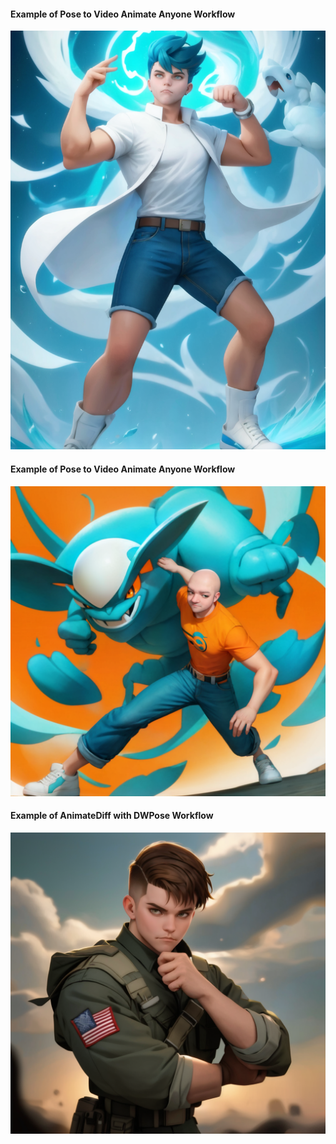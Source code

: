 #### Example of Pose to Video Animate Anyone Workflow

![Workflow Example of Video to Pose Generator](https://github.com/mikecabral/ComfyUI_Workspaces/blob/master/workflows/OpenPose/OpenPoseAnimateDiffDWPose.PNG)

#### Example of Pose to Video Animate Anyone Workflow

![Workflow Example of Pose to Video Animate Anyone](https://github.com/mikecabral/ComfyUI_Workspaces/blob/master/workflows/OpenPose/OpenPosePosetoVideoAnimateAnyone.PNG)

#### Example of AnimateDiff with DWPose Workflow

![Workflow Example of AnimateDiff with DWPose Workflow](https://github.com/mikecabral/ComfyUI_Workspaces/blob/master/workflows/OpenPose/OpenPoseVideotoPoseGenerator.PNG)